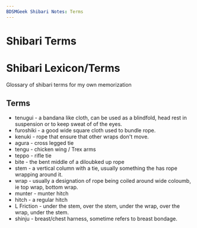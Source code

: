```yaml
---
BDSMGeek Shibari Notes: Terms
---
```


Shibari Terms
=====

# Shibari Lexicon/Terms

Glossary of shibari terms for my own memorization

## Terms

- tenugui - a bandana like cloth, can be used as a blindfold, head rest in suspension or to keep sweat of of the eyes.
- furoshiki - a good wide square cloth used to bundle rope.
- kenuki - rope that ensure that other wraps don't move.
- agura - cross legged tie
- tengu - chicken wing / Trex arms
- teppo - rifle tie
- bite - the bent middle of a diloubked up rope
- stem - a vertical column with a tie, usually something the has rope wrapping around it.
- wrap - usually a designation of rope being coiled around wide coloumb, ie top wrap, bottom wrap.
- munter - munter hitch
- hitch - a regular hitch
- L Friction - under the stem, over the stem, under the wrap, over the wrap, under the stem.
- shinju - breast/chest harness, sometime refers to breast bondage.
  
